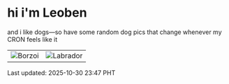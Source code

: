 # hi i'm Leoben

and i like dogs—so have some random dog pics that change whenever my CRON feels like it

|  |  |
|--------|----------|
| ![Borzoi](https://random-dog-vercel.vercel.app/api/random-borzoi?v=1761839233) | ![Labrador](https://random-dog-vercel.vercel.app/api/random-labrador?v=1761839233) |

Last updated: 2025-10-30 23:47 PHT
